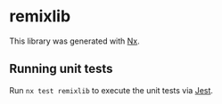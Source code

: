 # remixlib

This library was generated with [Nx](https://nx.dev).

## Running unit tests

Run `nx test remixlib` to execute the unit tests via [Jest](https://jestjs.io).
